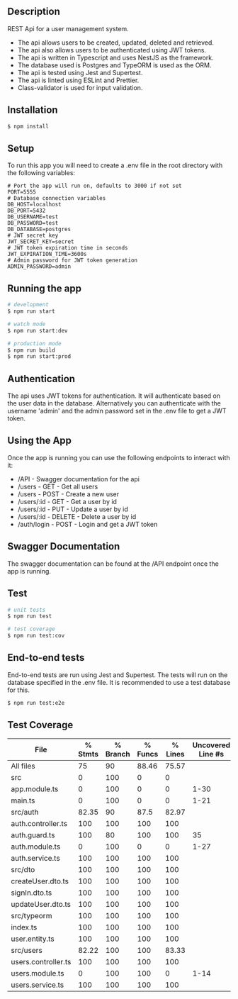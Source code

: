 
## Description

REST Api for a user management system. 
- The api allows users to be created, updated, deleted and retrieved. 
- The api also allows users to be authenticated using JWT tokens.
- The api is written in Typescript and uses NestJS as the framework.
- The database used is Postgres and TypeORM is used as the ORM.
- The api is tested using Jest and Supertest.
- The api is linted using ESLint and Prettier.
- Class-validator is used for input validation.

## Installation

```bash
$ npm install
```

## Setup

To run this app you will need to create a .env file in the root directory with the following variables:

```DOTENV
# Port the app will run on, defaults to 3000 if not set
PORT=5555
# Database connection variables
DB_HOST=localhost
DB_PORT=5432
DB_USERNAME=test
DB_PASSWORD=test
DB_DATABASE=postgres
# JWT secret key
JWT_SECRET_KEY=secret
# JWT token expiration time in seconds
JWT_EXPIRATION_TIME=3600s
# Admin password for JWT token generation
ADMIN_PASSWORD=admin

```


## Running the app

```bash
# development
$ npm run start

# watch mode
$ npm run start:dev

# production mode
$ npm run build 
$ npm run start:prod
```

## Authentication
The api uses JWT tokens for authentication. It will authenticate based on the user data in the database.
Alternatively you can authenticate with the username 'admin' and the admin password set in the .env file to get a JWT token.


## Using the App
Once the app is running you can use the following endpoints to interact with it:

 - /API - Swagger documentation for the api
 - /users - GET - Get all users
 - /users - POST - Create a new user
 - /users/:id - GET - Get a user by id
 - /users/:id - PUT - Update a user by id
 - /users/:id - DELETE - Delete a user by id
 - /auth/login - POST - Login and get a JWT token


## Swagger Documentation
The swagger documentation can be found at the /API endpoint once the app is running.

## Test

```bash
# unit tests
$ npm run test

# test coverage
$ npm run test:cov
```
## End-to-end tests
End-to-end tests are run using Jest and Supertest. The tests will run on the database specified in the .env file.
It is recommended to use a test database for this.
```bash
$ npm run test:e2e
```


## Test Coverage
| File                   | % Stmts   | % Branch   | % Funcs   | % Lines   | Uncovered Line #s   |
|------------------------|-----------|------------|-----------|-----------|---------------------|
| All files              | 75        | 90         | 88.46     | 75.57     |                     |
| src                    | 0         | 100        | 0         | 0         |                     |
| app.module.ts          | 0         | 100        | 0         | 0         | 1-30                |
| main.ts                | 0         | 100        | 0         | 0         | 1-21                |
| src/auth               | 82.35     | 90         | 87.5      | 82.97     |                     |
| auth.controller.ts     | 100       | 100        | 100       | 100       |                     |
| auth.guard.ts          | 100       | 80         | 100       | 100       | 35                  |
| auth.module.ts         | 0         | 100        | 0         | 0         | 1-27                |
| auth.service.ts        | 100       | 100        | 100       | 100       |                     |
| src/dto                | 100       | 100        | 100       | 100       |                     |
| createUser.dto.ts      | 100       | 100        | 100       | 100       |                     |
| signIn.dto.ts          | 100       | 100        | 100       | 100       |                     |
| updateUser.dto.ts      | 100       | 100        | 100       | 100       |                     |
| src/typeorm            | 100       | 100        | 100       | 100       |                     |
| index.ts               | 100       | 100        | 100       | 100       |                     |
| user.entity.ts         | 100       | 100        | 100       | 100       |                     |
| src/users              | 82.22     | 100        | 100       | 83.33     |                     |
| users.controller.ts    | 100       | 100        | 100       | 100       |                     |
| users.module.ts        | 0         | 100        | 100       | 0         | 1-14                |
| users.service.ts       | 100       | 100        | 100       | 100       |                     |


